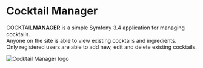 Cocktail Manager
================

COCKTAIL<b>MANAGER</b> is a simple Symfony 3.4 application for managing cocktails. 
<br>
Anyone on the site is able to view existing cocktails and ingredients. 
<br>
Only registered users are able to add new, edit and delete existing cocktails.

![Cocktail Manager logo](https://github.com/filip-polic/cocktail-manager/web/assets/img/content/cm_logo.png "Cocktail manager logo")